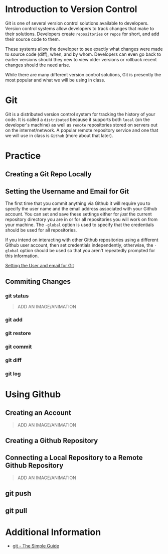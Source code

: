 # Introduction to Version Control

Git is one of several version control solutions available to developers. Version control systems allow developers to track changes that make to their solutions. Developers create `repositories` or `repos` for short, and add their source code to them. 

These systems allow the developer to see exactly what changes were made to source code (diff), when, and by whom. Developers can even go back to earlier versions should they new to view older versions or rollback recent changes should the need arise. 

While there are many different version control solutions, Git is presently the most popular and what we will be using in class.

# Git
Git is a distributed version control system for tracking the history of your code. It is called a `distributed` because it supports both `local` (on the developer's machine) as well as `remote` repositories stored on servers out on the internet/network. A popular remote repository service and one that we will use in class is `Github` (more about that later).

# Practice
## Creating a Git Repo Locally

## Setting the Username and Email for Git
The first time that you commit anything via Github it will require you to specify the user name and the email address associated with your Github account. You can set and save these settings either for *just* the current repository directory you are in or for all repositories you will work on from your machine. The `-global` option is used to specify that the credentials should be used for all repositories. 

If you intend on interacting with other Github repositories using a different Github user account, then set credentials independently, otherwise, the `-global` option should be used so that you aren't repeatedly prompted for this information.

[Setting the User and email for Git](./img/git-config.png)

## Commiting Changes

### git status
> ADD AN IMAGE/ANIMATION

### git add

### git restore

### git commit

### git diff

### git log

# Using Github

## Creating an Account
> ADD AN IMAGE/ANIMATION

## Creating a Github Repository

## Connecting a Local Repository to a Remote Github Repository
> ADD AN IMAGE/ANIMATION

## git push

## git pull

# Additional Information
+ [git - The Simple Guide](http://rogerdudler.github.io/git-guide/)
